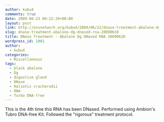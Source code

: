 ```yaml
---
author: kubu4
comments: true
date: 2009-06-23 00:22:29+00:00
layout: post
link: http://onsnetwork.org/kubu4/2009/06/22/dnase-treatment-abalone-dg-dnased-rna-20090610/
slug: dnase-treatment-abalone-dg-dnased-rna-20090610
title: DNase Treatment - Abalone Dg DNased RNA 20090610
wordpress_id: 1001
author:
  - kubu4
categories:
  - Miscellaneous
tags:
  - black abalone
  - Dg
  - digestive gland
  - DNase
  - Haliotis cracherodii
  - RNA
  - Turbo DNA-free
---
```


This is the 4th time this RNA has been DNased. Performed using Ambion's Tubro DNA-free Kit. Followed the "rigorous" treatment protocol.
